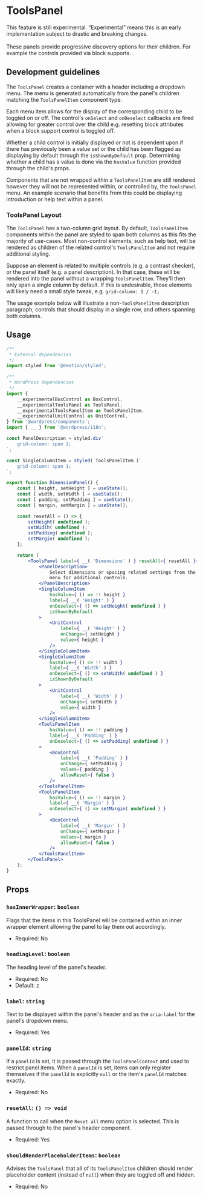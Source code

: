 # ToolsPanel

<div class="callout callout-alert">
This feature is still experimental. “Experimental” means this is an early
implementation subject to drastic and breaking changes.
</div>
<br />
These panels provide progressive discovery options for their children. For
example the controls provided via block supports.

## Development guidelines

The `ToolsPanel` creates a container with a header including a
dropdown menu. The menu is generated automatically from the panel's children
matching the `ToolsPanelItem` component type.

Each menu item allows for the display of the corresponding child to be
toggled on or off. The control's `onSelect` and `onDeselect` callbacks are fired
allowing for greater control over the child e.g. resetting block attributes when
a block support control is toggled off.

Whether a child control is initially displayed or not is dependent upon
if there has previously been a value set or the child has been flagged as
displaying by default through the `isShownByDefault` prop. Determining whether a
child has a value is done via the `hasValue` function provided through the
child's props.

Components that are not wrapped within a `ToolsPanelItem` are still rendered
however they will not be represented within, or controlled by, the `ToolsPanel`
menu. An example scenario that benefits from this could be displaying
introduction or help text within a panel.

### ToolsPanel Layout

The `ToolsPanel` has a two-column grid layout. By default, `ToolsPanelItem`
components within the panel are styled to span both columns as this fits the
majority of use-cases. Most non-control elements, such as help text, will be
rendered as children of the related control's `ToolsPanelItem` and not require
additional styling.

Suppose an element is related to multiple controls (e.g. a contrast checker), or
the panel itself (e.g. a panel description). In that case, these will be
rendered into the panel without a wrapping `ToolsPanelItem`. They'll then only
span a single column by default. If this is undesirable, those elements will
likely need a small style tweak, e.g. `grid-column: 1 / -1;`

The usage example below will illustrate a non-`ToolsPanelItem` description
paragraph, controls that should display in a single row, and others spanning
both columns.

## Usage

```jsx
/**
 * External dependencies
 */
import styled from '@emotion/styled';

/**
 * WordPress dependencies
 */
import {
	__experimentalBoxControl as BoxControl,
	__experimentalToolsPanel as ToolsPanel,
	__experimentalToolsPanelItem as ToolsPanelItem,
	__experimentalUnitControl as UnitControl,
} from '@wordpress/components';
import { __ } from '@wordpress/i18n';

const PanelDescription = styled.div`
	grid-column: span 2;
`;

const SingleColumnItem = styled( ToolsPanelItem )`
	grid-column: span 1;
`;

export function DimensionPanel() {
	const [ height, setHeight ] = useState();
	const [ width, setWidth ] = useState();
	const [ padding, setPadding ] = useState();
	const [ margin, setMargin ] = useState();

	const resetAll = () => {
		setHeight( undefined );
		setWidth( undefined );
		setPadding( undefined );
		setMargin( undefined );
	};

	return (
		<ToolsPanel label={ __( 'Dimensions' ) } resetAll={ resetAll }>
			<PanelDescription>
				Select dimensions or spacing related settings from the
				menu for additional controls.
			</PanelDescription>
			<SingleColumnItem
				hasValue={ () => !! height }
				label={ __( 'Height' ) }
				onDeselect={ () => setHeight( undefined ) }
				isShownByDefault
			>
				<UnitControl
					label={ __( 'Height' ) }
					onChange={ setHeight }
					value={ height }
				/>
			</SingleColumnItem>
			<SingleColumnItem
				hasValue={ () => !! width }
				label={ __( 'Width' ) }
				onDeselect={ () => setWidth( undefined ) }
				isShownByDefault
			>
				<UnitControl
					label={ __( 'Width' ) }
					onChange={ setWidth }
					value={ width }
				/>
			</SingleColumnItem>
			<ToolsPanelItem
				hasValue={ () => !! padding }
				label={ __( 'Padding' ) }
				onDeselect={ () => setPadding( undefined ) }
			>
				<BoxControl
					label={ __( 'Padding' ) }
					onChange={ setPadding }
					values={ padding }
					allowReset={ false }
				/>
			</ToolsPanelItem>
			<ToolsPanelItem
				hasValue={ () => !! margin }
				label={ __( 'Margin' ) }
				onDeselect={ () => setMargin( undefined ) }
			>
				<BoxControl
					label={ __( 'Margin' ) }
					onChange={ setMargin }
					values={ margin }
					allowReset={ false }
				/>
			</ToolsPanelItem>
		</ToolsPanel>
	);
}
```

## Props

### `hasInnerWrapper`: `boolean`

Flags that the items in this ToolsPanel will be contained within an inner
wrapper element allowing the panel to lay them out accordingly.

- Required: No

### `headingLevel`: `boolean`

The heading level of the panel's header.

-   Required: No
-   Default: `2`

### `label`: `string`

Text to be displayed within the panel's header and as the `aria-label` for the
panel's dropdown menu.

- Required: Yes

### `panelId`: `string`

If a `panelId` is set, it is passed through the `ToolsPanelContext` and used
to restrict panel items. When a `panelId` is set, items can only register
themselves if the `panelId` is explicitly `null` or the item's `panelId` matches
exactly.

- Required: No

### `resetAll`: `() => void`

A function to call when the `Reset all` menu option is selected. This is passed
through to the panel's header component.

- Required: Yes

### `shouldRenderPlaceholderItems`: `boolean`

Advises the `ToolsPanel` that all of its `ToolsPanelItem` children should render
placeholder content (instead of `null`) when they are toggled off and hidden.

- Required: No
